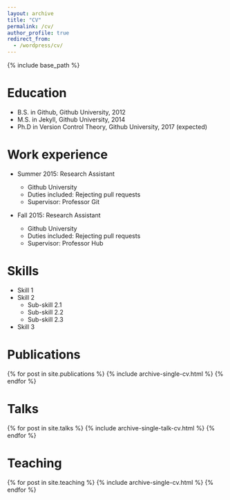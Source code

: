 ```yaml
---
layout: archive
title: "CV"
permalink: /cv/
author_profile: true
redirect_from:
  - /wordpress/cv/
---
```


{% include base_path %}

Education
======
* B.S. in Github, Github University, 2012
* M.S. in Jekyll, Github University, 2014
* Ph.D in Version Control Theory, Github University, 2017 (expected)

Work experience
======
* Summer 2015: Research Assistant
  * Github University
  * Duties included: Rejecting pull requests
  * Supervisor: Professor Git

* Fall 2015: Research Assistant
  * Github University
  * Duties included: Rejecting pull requests
  * Supervisor: Professor Hub

Skills
======
* Skill 1
* Skill 2
  * Sub-skill 2.1
  * Sub-skill 2.2
  * Sub-skill 2.3
* Skill 3

Publications
======
  {% for post in site.publications %}
    {% include archive-single-cv.html %}
  {% endfor %}
 
 
Talks
======
  {% for post in site.talks %}
    {% include archive-single-talk-cv.html %}
  {% endfor %}
   
 
Teaching
======
  {% for post in site.teaching %}
    {% include archive-single-cv.html %}
  {% endfor %}
